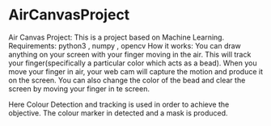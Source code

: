 # AirCanvasProject
Air Canvas Project: This is a project based on Machine Learning.
Requirements: python3 , numpy , opencv
How it works:
You can draw anything on your screen with your finger moving in the air.
This will track your finger(specifically a particular color which acts as a bead). 
When you move your finger in air, your web cam will capture the motion and produce it on the screen.
You can also change the color of the bead and clear the screen by moving your finger in te screen.

Here Colour Detection and tracking is used in order to achieve the objective. 
The colour marker in detected and a mask is produced.
